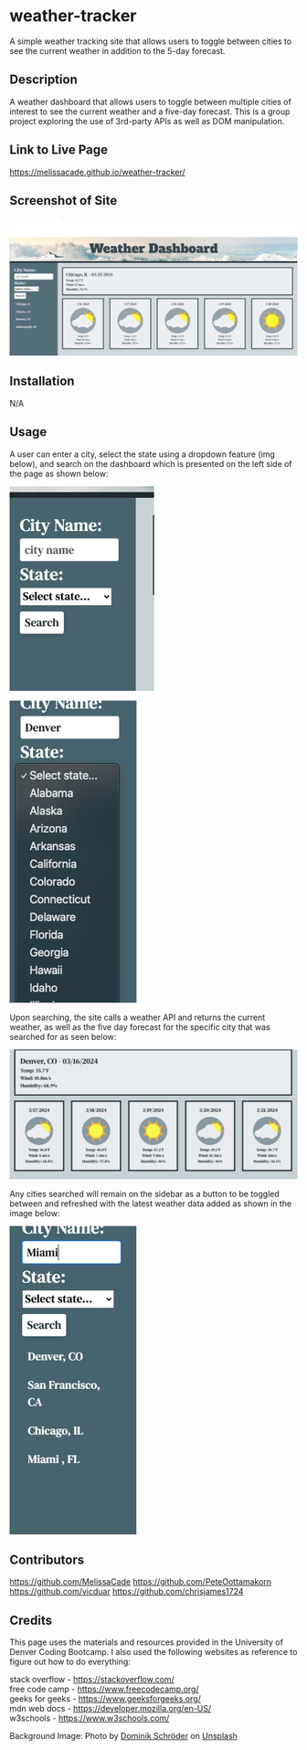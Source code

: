 # weather-tracker

A simple weather tracking site that allows users to toggle between cities to see the current weather in addition to the 5-day forecast.

## Description

A weather dashboard that allows users to toggle between multiple cities of interest to see the current weather and a five-day forecast. This is a group project exploring the use of 3rd-party APIs as well as DOM manipulation.

## Link to Live Page

https://melissacade.github.io/weather-tracker/

## Screenshot of Site

![screenshot](assets/images/Screenshot%202024-03-15%20215742.png)

## Installation

N/A

## Usage

A user can enter a city, select the state using a dropdown feature (img below), and search on the dashboard which is presented on the left side of the page as shown below:

![weather search bar screenshot](<assets/images/Weather Search Bar.png>)

![State Dropdown Searchbar](<assets/images/State Dropdown Search.png>)

Upon searching, the site calls a weather API and returns the current weather, as well as the five day forecast for the specific city that was searched for as seen below:

![City Weather Display](<assets/images/City Weather Display.png>)

Any cities searched will remain on the sidebar as a button to be toggled between and refreshed with the latest weather data added as shown in the image below:

![Cities Weather Toggle](<assets/images/Cities Weather Data.png>)

## Contributors

https://github.com/MelissaCade
https://github.com/PeteOottamakorn
https://github.com/vicduar
https://github.com/chrisjames1724

## Credits

This page uses the materials and resources provided in the University of Denver Coding Bootcamp. I also used the following websites as reference to figure out how to do everything:

stack overflow - https://stackoverflow.com/  
free code camp - https://www.freecodecamp.org/  
geeks for geeks - https://www.geeksforgeeks.org/  
mdn web docs - https://developer.mozilla.org/en-US/  
w3schools - https://www.w3schools.com/

Background Image:
Photo by <a href="https://unsplash.com/@wirhabenzeit?utm_content=creditCopyText&utm_medium=referral&utm_source=unsplash">Dominik Schröder</a> on <a href="https://unsplash.com/photos/white-clouds-during-daytime-FIKD9t5_5zQ?utm_content=creditCopyText&utm_medium=referral&utm_source=unsplash">Unsplash</a>
